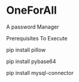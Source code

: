 # OneForAll
A password Manager

Prerequisites To Execute

pip install pillow

pip install pybase64

pip install mysql-connector





